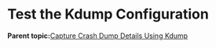 <!--
SPDX-FileCopyrightText: 2023,2024 Oracle and/or its affiliates.
SPDX-License-Identifier: CC-BY-SA-4.0
-->
# Test the Kdump Configuration

**Parent topic:**[Capture Crash Dump Details Using Kdump](../topics/cockpit-kdump.md)

